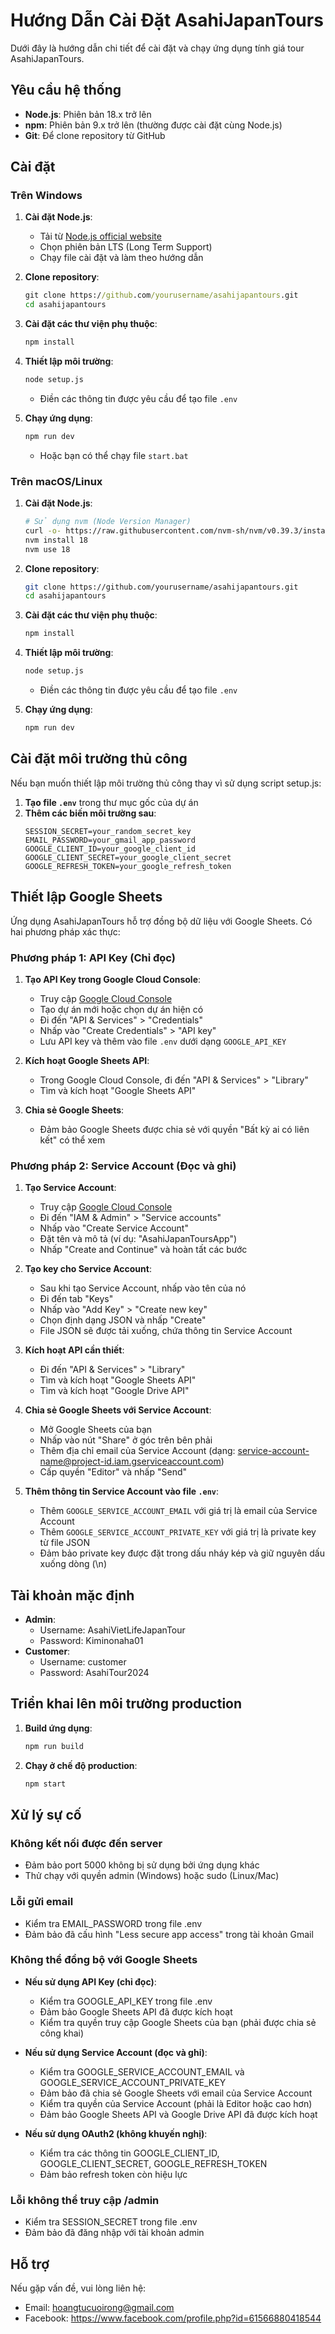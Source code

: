 # Hướng Dẫn Cài Đặt AsahiJapanTours

Dưới đây là hướng dẫn chi tiết để cài đặt và chạy ứng dụng tính giá tour AsahiJapanTours.

## Yêu cầu hệ thống

- **Node.js**: Phiên bản 18.x trở lên
- **npm**: Phiên bản 9.x trở lên (thường được cài đặt cùng Node.js)
- **Git**: Để clone repository từ GitHub

## Cài đặt

### Trên Windows

1. **Cài đặt Node.js**:
   - Tải từ [Node.js official website](https://nodejs.org/)
   - Chọn phiên bản LTS (Long Term Support)
   - Chạy file cài đặt và làm theo hướng dẫn

2. **Clone repository**:
   ```bat
   git clone https://github.com/yourusername/asahijapantours.git
   cd asahijapantours
   ```

3. **Cài đặt các thư viện phụ thuộc**:
   ```bat
   npm install
   ```

4. **Thiết lập môi trường**:
   ```bat
   node setup.js
   ```
   - Điền các thông tin được yêu cầu để tạo file `.env`

5. **Chạy ứng dụng**:
   ```bat
   npm run dev
   ```
   - Hoặc bạn có thể chạy file `start.bat`

### Trên macOS/Linux

1. **Cài đặt Node.js**:
   ```bash
   # Sử dụng nvm (Node Version Manager)
   curl -o- https://raw.githubusercontent.com/nvm-sh/nvm/v0.39.3/install.sh | bash
   nvm install 18
   nvm use 18
   ```

2. **Clone repository**:
   ```bash
   git clone https://github.com/yourusername/asahijapantours.git
   cd asahijapantours
   ```

3. **Cài đặt các thư viện phụ thuộc**:
   ```bash
   npm install
   ```

4. **Thiết lập môi trường**:
   ```bash
   node setup.js
   ```
   - Điền các thông tin được yêu cầu để tạo file `.env`

5. **Chạy ứng dụng**:
   ```bash
   npm run dev
   ```

## Cài đặt môi trường thủ công

Nếu bạn muốn thiết lập môi trường thủ công thay vì sử dụng script setup.js:

1. **Tạo file `.env`** trong thư mục gốc của dự án
2. **Thêm các biến môi trường sau**:
   ```
   SESSION_SECRET=your_random_secret_key
   EMAIL_PASSWORD=your_gmail_app_password
   GOOGLE_CLIENT_ID=your_google_client_id
   GOOGLE_CLIENT_SECRET=your_google_client_secret
   GOOGLE_REFRESH_TOKEN=your_google_refresh_token
   ```

## Thiết lập Google Sheets

Ứng dụng AsahiJapanTours hỗ trợ đồng bộ dữ liệu với Google Sheets. Có hai phương pháp xác thực:

### Phương pháp 1: API Key (Chỉ đọc)

1. **Tạo API Key trong Google Cloud Console**:
   - Truy cập [Google Cloud Console](https://console.cloud.google.com/)
   - Tạo dự án mới hoặc chọn dự án hiện có
   - Đi đến "API & Services" > "Credentials"
   - Nhấp vào "Create Credentials" > "API key"
   - Lưu API key và thêm vào file `.env` dưới dạng `GOOGLE_API_KEY`

2. **Kích hoạt Google Sheets API**:
   - Trong Google Cloud Console, đi đến "API & Services" > "Library"
   - Tìm và kích hoạt "Google Sheets API"

3. **Chia sẻ Google Sheets**:
   - Đảm bảo Google Sheets được chia sẻ với quyền "Bất kỳ ai có liên kết" có thể xem

### Phương pháp 2: Service Account (Đọc và ghi)

1. **Tạo Service Account**:
   - Truy cập [Google Cloud Console](https://console.cloud.google.com/)
   - Đi đến "IAM & Admin" > "Service accounts"
   - Nhấp vào "Create Service Account"
   - Đặt tên và mô tả (ví dụ: "AsahiJapanToursApp")
   - Nhấp "Create and Continue" và hoàn tất các bước

2. **Tạo key cho Service Account**:
   - Sau khi tạo Service Account, nhấp vào tên của nó
   - Đi đến tab "Keys"
   - Nhấp vào "Add Key" > "Create new key"
   - Chọn định dạng JSON và nhấp "Create"
   - File JSON sẽ được tải xuống, chứa thông tin Service Account

3. **Kích hoạt API cần thiết**:
   - Đi đến "API & Services" > "Library"
   - Tìm và kích hoạt "Google Sheets API"
   - Tìm và kích hoạt "Google Drive API"

4. **Chia sẻ Google Sheets với Service Account**:
   - Mở Google Sheets của bạn
   - Nhấp vào nút "Share" ở góc trên bên phải
   - Thêm địa chỉ email của Service Account (dạng: service-account-name@project-id.iam.gserviceaccount.com)
   - Cấp quyền "Editor" và nhấp "Send"

5. **Thêm thông tin Service Account vào file `.env`**:
   - Thêm `GOOGLE_SERVICE_ACCOUNT_EMAIL` với giá trị là email của Service Account
   - Thêm `GOOGLE_SERVICE_ACCOUNT_PRIVATE_KEY` với giá trị là private key từ file JSON
   - Đảm bảo private key được đặt trong dấu nháy kép và giữ nguyên dấu xuống dòng (\n)

## Tài khoản mặc định

- **Admin**: 
  - Username: AsahiVietLifeJapanTour
  - Password: Kiminonaha01
- **Customer**:
  - Username: customer 
  - Password: AsahiTour2024

## Triển khai lên môi trường production

1. **Build ứng dụng**:
   ```bash
   npm run build
   ```

2. **Chạy ở chế độ production**:
   ```bash
   npm start
   ```

## Xử lý sự cố

### Không kết nối được đến server
- Đảm bảo port 5000 không bị sử dụng bởi ứng dụng khác
- Thử chạy với quyền admin (Windows) hoặc sudo (Linux/Mac)

### Lỗi gửi email
- Kiểm tra EMAIL_PASSWORD trong file .env
- Đảm bảo đã cấu hình "Less secure app access" trong tài khoản Gmail

### Không thể đồng bộ với Google Sheets
- **Nếu sử dụng API Key (chỉ đọc)**:
  - Kiểm tra GOOGLE_API_KEY trong file .env
  - Đảm bảo Google Sheets API đã được kích hoạt
  - Kiểm tra quyền truy cập Google Sheets của bạn (phải được chia sẻ công khai)

- **Nếu sử dụng Service Account (đọc và ghi)**:
  - Kiểm tra GOOGLE_SERVICE_ACCOUNT_EMAIL và GOOGLE_SERVICE_ACCOUNT_PRIVATE_KEY
  - Đảm bảo đã chia sẻ Google Sheets với email của Service Account
  - Kiểm tra quyền của Service Account (phải là Editor hoặc cao hơn)
  - Đảm bảo Google Sheets API và Google Drive API đã được kích hoạt

- **Nếu sử dụng OAuth2 (không khuyến nghị)**:
  - Kiểm tra các thông tin GOOGLE_CLIENT_ID, GOOGLE_CLIENT_SECRET, GOOGLE_REFRESH_TOKEN
  - Đảm bảo refresh token còn hiệu lực

### Lỗi không thể truy cập /admin
- Kiểm tra SESSION_SECRET trong file .env
- Đảm bảo đã đăng nhập với tài khoản admin

## Hỗ trợ
Nếu gặp vấn đề, vui lòng liên hệ:
- Email: hoangtucuoirong@gmail.com
- Facebook: https://www.facebook.com/profile.php?id=61566880418544